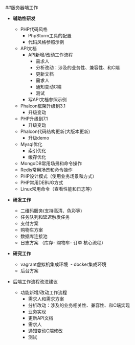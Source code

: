 ##服务器端工作
- **辅助性研发**
   - PHP代码风格
      - PhpStorm工具的配置
      - 代码风格参照示例
   - API文档
      - API新增/改动工作流程
         - 需求人
         - 分析改动：涉及的业务性、兼容性、和C端
         - 更新文档
         - 需求人
         - 通知变动C端
         - 测试
      - 写API文档参照示例       
   - Phalcon框架升级到3.1
      - 升级变动
   - PHP升级到7.1 
      - 升级变动
   - Phalcon代码结构更新(大版本更新)
     - 升级demo
   - Mysql优化
     - 索引优化
     - 缓存优化
   - MongoDB常用场景和命令操作
   - Redis常用场景和命令操作
   - PHP设计模式（使用业务场景和方式）
   - PHP常用DEBUG方式
   - Linux常用命令（查看性能和日志等）

- **研发工作**
   - 二维码服务(支持高清、色彩等) 
   - 任务队列和延迟触发任务
   - 支付方案 
   - 购物车方案
   - 数据库连接池
   - 日志方案 （库存- 购物车- 订单 核心流程）

- **研究工作**
  - vagrant虚拟机集成环境
  - docker集成环境
  - 后台方案

- 后端工作流程改进建议
  - 功能新增/改动工作流程
     - 需求人和需求方案 
     - 分析改动：涉及的业务相关性、兼容性、和C端实现 
     - 业务实现 
     - 更新API文档 
     - 需求人 
     - 通知变动C端修改 
     - 测试 
